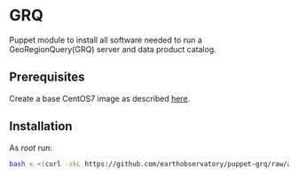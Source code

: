 # GRQ

Puppet module to install all software needed to run
a GeoRegionQuery(GRQ) server and data product catalog.

## Prerequisites

Create a base CentOS7 image as described [here](https://github.com/hysds/hysds-framework/wiki/Puppet-Automation#create-a-base-centos-7-image-for-installation-of-all-hysds-component-instances).

## Installation

As _root_ run:

```sh
bash < <(curl -skL https://github.com/earthobservatory/puppet-grq/raw/azure-beta1/install.sh)
```

